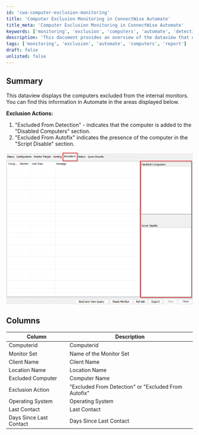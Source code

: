 ```yaml
---
id: 'cwa-computer-exclusion-monitoring'
title: 'Computer Exclusion Monitoring in ConnectWise Automate'
title_meta: 'Computer Exclusion Monitoring in ConnectWise Automate'
keywords: ['monitoring', 'exclusion', 'computers', 'automate', 'detection', 'autofix']
description: 'This document provides an overview of the dataview that displays computers excluded from internal monitors in ConnectWise Automate. It outlines the exclusion actions and details the columns included in the dataview, such as Computer ID, Monitor Set, Client Name, and more.'
tags: ['monitoring', 'exclusion', 'automate', 'computers', 'report']
draft: false
unlisted: false
---
```

## Summary

This dataview displays the computers excluded from the internal monitors.  
You can find this information in Automate in the areas displayed below.

**Exclusion Actions:**
1. "Excluded From Detection" - indicates that the computer is added to the "Disabled Computers" section.
2. "Excluded From Autofix" indicates the presence of the computer in the "Script Disable" section.

![Image](../../../static/img/Internal-Monitors---Exclusions/image_1.png)

## Columns

| Column              | Description                       |
|---------------------|-----------------------------------|
| Computerid          | Computerid                        |
| Monitor Set         | Name of the Monitor Set           |
| Client Name         | Client Name                       |
| Location Name       | Location Name                     |
| Excluded Computer    | Computer Name                     |
| Exclusion Action    | "Excluded From Detection" or "Excluded From Autofix" |
| Operating System    | Operating System                  |
| Last Contact        | Last Contact                      |
| Days Since Last Contact | Days Since Last Contact        |




